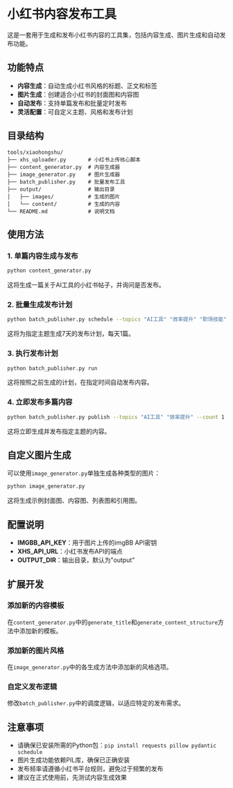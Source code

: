 # 小红书内容发布工具

这是一套用于生成和发布小红书内容的工具集，包括内容生成、图片生成和自动发布功能。

## 功能特点

- **内容生成**：自动生成小红书风格的标题、正文和标签
- **图片生成**：创建适合小红书的封面图和内容图
- **自动发布**：支持单篇发布和批量定时发布
- **灵活配置**：可自定义主题、风格和发布计划

## 目录结构

```
tools/xiaohongshu/
├── xhs_uploader.py       # 小红书上传核心脚本
├── content_generator.py  # 内容生成器
├── image_generator.py    # 图片生成器
├── batch_publisher.py    # 批量发布工具
├── output/               # 输出目录
│   ├── images/           # 生成的图片
│   └── content/          # 生成的内容
└── README.md             # 说明文档
```

## 使用方法

### 1. 单篇内容生成与发布

```bash
python content_generator.py
```

这将生成一篇关于AI工具的小红书帖子，并询问是否发布。

### 2. 批量生成发布计划

```bash
python batch_publisher.py schedule --topics "AI工具" "效率提升" "职场技能" --days 7 --posts-per-day 1
```

这将为指定主题生成7天的发布计划，每天1篇。

### 3. 执行发布计划

```bash
python batch_publisher.py run
```

这将按照之前生成的计划，在指定时间自动发布内容。

### 4. 立即发布多篇内容

```bash
python batch_publisher.py publish --topics "AI工具" "效率提升" --count 1
```

这将立即生成并发布指定主题的内容。

## 自定义图片生成

可以使用`image_generator.py`单独生成各种类型的图片：

```bash
python image_generator.py
```

这将生成示例封面图、内容图、列表图和引用图。

## 配置说明

- **IMGBB_API_KEY**：用于图片上传的imgBB API密钥
- **XHS_API_URL**：小红书发布API的端点
- **OUTPUT_DIR**：输出目录，默认为"output"

## 扩展开发

### 添加新的内容模板

在`content_generator.py`中的`generate_title`和`generate_content_structure`方法中添加新的模板。

### 添加新的图片风格

在`image_generator.py`中的各生成方法中添加新的风格选项。

### 自定义发布逻辑

修改`batch_publisher.py`中的调度逻辑，以适应特定的发布需求。

## 注意事项

- 请确保已安装所需的Python包：`pip install requests pillow pydantic schedule`
- 图片生成功能依赖PIL库，确保已正确安装
- 发布频率请遵循小红书平台规则，避免过于频繁的发布
- 建议在正式使用前，先测试内容生成效果
